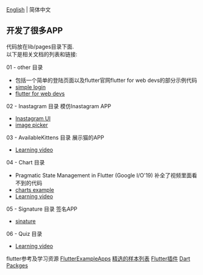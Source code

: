 [English](./README.md) | 简体中文
## 开发了很多APP

代码放在lib/pages目录下面.  
以下是相关文档的列表和链接:  

01 - other 目录
- 包括一个简单的登陆页面以及flutter官网flutter for web devs的部分示例代码
- [simple login](https://github.com/iampawan/FlutterLoginPageBloc)
- [flutter for web devs](https://flutter.dev/docs/get-started/flutter-for/web-devs)

02 - Inastagram 目录 模仿Inastagram APP
- [Inastagram UI](https://github.com/iampawan/Flutter-Instagram-UI-Clone)
- [image picker](https://pub.dev/packages/image_picker)

03 - AvailableKittens 目录 展示猫的APP
- [Learning video](https://www.youtube.com/watch?v=DL0Ix1lnC4w)

04 - Chart 目录 
- Pragmatic State Management in Flutter (Google I/O'19) 补全了视频里面看不到的代码
- [charts example](https://google.github.io/charts/flutter/gallery.html)
- [Learning video](https://www.youtube.com/watch?v=d_m5csmrf7I)

05 - Signature 目录 签名APP 
- [sinature](https://github.com/iampawan/fluttersignatureview)

06 - Quiz 目录 
- [Learning video](https://www.youtube.com/watch?v=jBBl1tYkUnE)

flutter参考及学习资源
[FlutterExampleApps](https://github.com/iampawan/FlutterExampleApps)
[精选的样本列表](https://github.com/flutter/samples/blob/master/INDEX.md)
[Flutter插件](https://github.com/flutter/plugins/tree/master/packages)
[Dart Packges](https://pub.dev/)